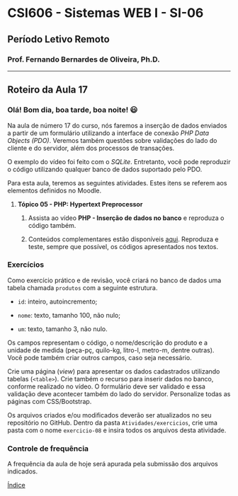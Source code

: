 # CSI606 - Sistemas WEB I - SI-06
## Período Letivo Remoto
### Prof. Fernando Bernardes de Oliveira, Ph.D.

---

## Roteiro da Aula 17

### Olá! Bom dia, boa tarde, boa noite! :smiley:    

Na aula de número $17$ do curso, nós faremos a inserção de dados enviados a partir de um formulário utilizando a interface de conexão *PHP Data Objects (PDO)*. Veremos também questões sobre validações do lado do cliente e do servidor, além dos processos de transações.

O exemplo do vídeo foi feito com o *SQLite*. Entretanto, você pode reproduzir o código utilizando qualquer banco de dados suportado pelo PDO.

Para esta aula, teremos as seguintes atividades. Estes itens se referem aos elementos definidos no Moodle.

1.  **Tópico 05 - PHP: Hypertext Preprocessor**

    1.  Assista ao vídeo **PHP - Inserção de dados no banco** e reproduza o código também. 

    2.  Conteúdos complementares estão disponíveis [aqui](../../Lectures/php.md). Reproduza e teste, sempre que possível, os códigos apresentados nos textos.

### Exercícios

Como exercício prático e de revisão, você criará no banco de dados uma tabela chamada `produtos` com a seguinte estrutura.

-   `id`: inteiro, autoincremento;

-   `nome`: texto, tamanho 100, não nulo;

-   `um`: texto, tamanho 3, não nulo.

Os campos representam o código, o nome/descrição do produto e a unidade de medida (peça-pç, quilo-kg, litro-l, metro-m, dentre outras). Você pode também criar outros campos, caso seja necessário.

Crie uma página (*view*) para apresentar os dados cadastrados utilizando tabelas (`<table>`). Crie também o recurso para inserir dados no banco, conforme realizado no vídeo. O formulário deve ser validado e essa validação deve acontecer também do lado do servidor. Personalize todas as páginas com CSS/Bootstrap. 

Os arquivos criados e/ou modificados deverão ser atualizados no seu repositório no GitHub. Dentro da pasta `Atividades/exercicios`, crie uma pasta com o nome `exercicio-08` e insira todos os arquivos desta atividade.

### Controle de frequência

A frequência da aula de hoje será apurada pela submissão dos arquivos indicados.  

[Índice](../README.md#índice)
